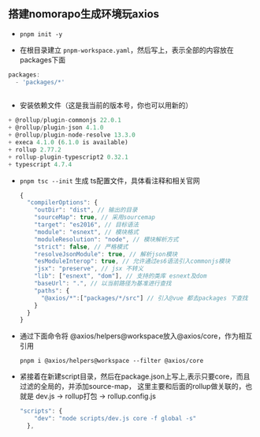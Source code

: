 ## 搭建nomorapo生成环境玩axios

- `pnpm init -y`

- 在根目录建立 `pnpm-workspace.yaml`，然后写上，表示全部的内容放在packages下面

```javascript
packages:
  - 'packages/*'
  
```

- 安装依赖文件（这是我当前的版本号，你也可以用新的）

```javascript
+ @rollup/plugin-commonjs 22.0.1
+ @rollup/plugin-json 4.1.0
+ @rollup/plugin-node-resolve 13.3.0
+ execa 4.1.0 (6.1.0 is available)
+ rollup 2.77.2
+ rollup-plugin-typescript2 0.32.1
+ typescript 4.7.4
```

- `pnpm tsc --init` 生成 ts配置文件，具体看注释和相关官网

  ```javascript
  {
    "compilerOptions": {
      "outDir": "dist", // 输出的目录
      "sourceMap": true, // 采用sourcemap
      "target": "es2016", // 目标语法
      "module": "esnext", // 模块格式
      "moduleResolution": "node", // 模块解析方式
      "strict": false, // 严格模式
      "resolveJsonModule": true, // 解析json模块
      "esModuleInterop": true, // 允许通过es6语法引入commonjs模块
      "jsx": "preserve", // jsx 不转义
      "lib": ["esnext", "dom"], // 支持的类库 esnext及dom
      "baseUrl": ".", // 以当前路径为基准进行查找
      "paths": {
        "@axios/*":["packages/*/src"] // 引入@vue 都去packages 下查找
      }
    }
  }
  ```

- 通过下面命令将 @axios/helpers@workspace放入@axios/core，作为相互引用

  `pnpm i @axios/helpers@workspace --filter @axios/core`

- 紧接着在新建script目录，然后在package.json上写上,表示只要core，而且过滤的全局的，并添加source-map， 这里主要和后面的rollup做关联的，也就是 dev.js -> rollup打包 -> rollup.config.js

  ```javascript
  "scripts": {
      "dev": "node scripts/dev.js core -f global -s"
    },
  ```

  